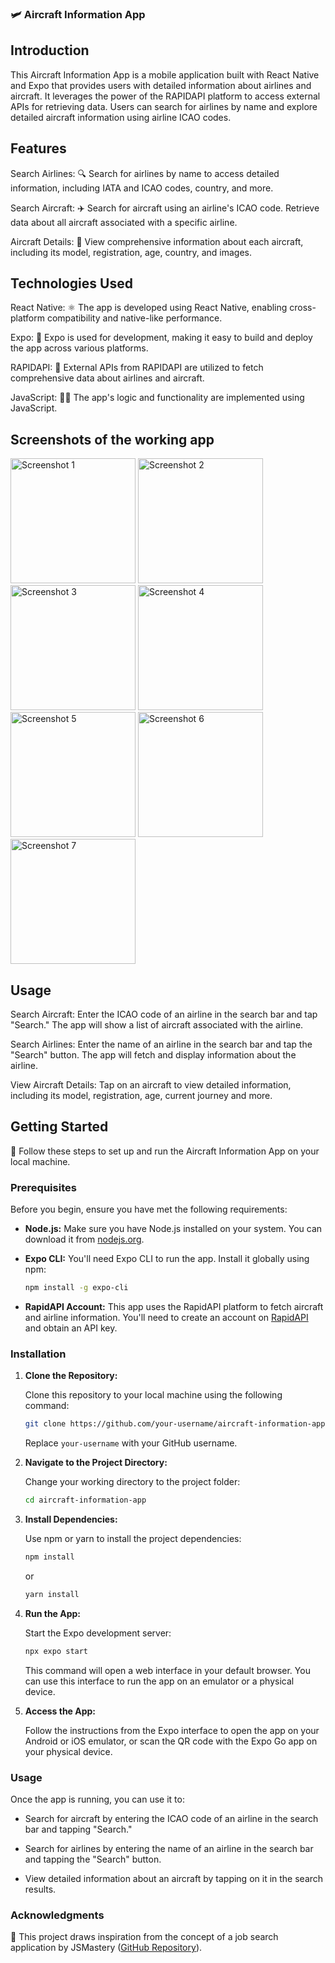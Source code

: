 ### 🛩️ Aircraft Information App


## Introduction

This Aircraft Information App is a mobile application built with React Native and Expo that provides users with detailed information about airlines and aircraft. It leverages the power of the RAPIDAPI platform to access external APIs for retrieving data. Users can search for airlines by name and explore detailed aircraft information using airline ICAO codes.

## Features

Search Airlines: 🔍 Search for airlines by name to access detailed information, including IATA and ICAO codes, country, and more.

Search Aircraft: ✈️ Search for aircraft using an airline's ICAO code. Retrieve data about all aircraft associated with a specific airline.

Aircraft Details: 📄 View comprehensive information about each aircraft, including its model, registration, age, country, and images.

## Technologies Used

React Native: ⚛️ The app is developed using React Native, enabling cross-platform compatibility and native-like performance.

Expo: 📱 Expo is used for development, making it easy to build and deploy the app across various platforms.

RAPIDAPI: 🚀 External APIs from RAPIDAPI are utilized to fetch comprehensive data about airlines and aircraft.

JavaScript: 🧙‍♂️ The app's logic and functionality are implemented using JavaScript.

## Screenshots of the working app

<img src="https://github.com/AaronTomThomas/flight-details-tracker/blob/master/screenshots/s1.png" alt="Screenshot 1" width="200" style="max-height: 400px;">
<img src="https://github.com/AaronTomThomas/flight-details-tracker/blob/master/screenshots/s2.png" alt="Screenshot 2" width="200" style="max-height: 400px;">
<img src="https://github.com/AaronTomThomas/flight-details-tracker/blob/master/screenshots/s3.png" alt="Screenshot 3" width="200" style="max-height: 400px;">
<img src="https://github.com/AaronTomThomas/flight-details-tracker/blob/master/screenshots/s4.png" alt="Screenshot 4" width="200" style="max-height: 400px;">
<img src="https://github.com/AaronTomThomas/flight-details-tracker/blob/master/screenshots/s5.png" alt="Screenshot 5" width="200" style="max-height: 400px;">
<img src="https://github.com/AaronTomThomas/flight-details-tracker/blob/master/screenshots/s6.png" alt="Screenshot 6" width="200" style="max-height: 400px;">
<img src="https://github.com/AaronTomThomas/flight-details-tracker/blob/master/screenshots/s7.png" alt="Screenshot 7" width="200" style="max-height: 400px;">

## Usage

Search Aircraft: Enter the ICAO code of an airline in the search bar and tap "Search." The app will show a list of aircraft associated with the airline.

Search Airlines: Enter the name of an airline in the search bar and tap the "Search" button. The app will fetch and display information about the airline.

View Aircraft Details: Tap on an aircraft to view detailed information, including its model, registration, age, current journey and more.

## Getting Started

🚀 Follow these steps to set up and run the Aircraft Information App on your local machine.

### Prerequisites

Before you begin, ensure you have met the following requirements:

- **Node.js:** Make sure you have Node.js installed on your system. You can download it from [nodejs.org](https://nodejs.org/).

- **Expo CLI:** You'll need Expo CLI to run the app. Install it globally using npm:

  ```bash
  npm install -g expo-cli
  ```

- **RapidAPI Account:** This app uses the RapidAPI platform to fetch aircraft and airline information. You'll need to create an account on [RapidAPI](https://rapidapi.com/) and obtain an API key.

### Installation

1. **Clone the Repository:**

   Clone this repository to your local machine using the following command:

   ```bash
   git clone https://github.com/your-username/aircraft-information-app.git
   ```

   Replace `your-username` with your GitHub username.

2. **Navigate to the Project Directory:**

   Change your working directory to the project folder:

   ```bash
   cd aircraft-information-app
   ```

3. **Install Dependencies:**

   Use npm or yarn to install the project dependencies:

   ```bash
   npm install
   ```

   or

   ```bash
   yarn install
   ```

4. **Run the App:**

   Start the Expo development server:

   ```bash
   npx expo start
   ```

   This command will open a web interface in your default browser. You can use this interface to run the app on an emulator or a physical device.

5. **Access the App:**

   Follow the instructions from the Expo interface to open the app on your Android or iOS emulator, or scan the QR code with the Expo Go app on your physical device.

### Usage

Once the app is running, you can use it to:

- Search for aircraft by entering the ICAO code of an airline in the search bar and tapping "Search."

- Search for airlines by entering the name of an airline in the search bar and tapping the "Search" button.

- View detailed information about an aircraft by tapping on it in the search results.

### Acknowledgments

🙏 This project draws inspiration from the concept of a job search application by JSMastery ([GitHub Repository](https://github.com/adrianhajdin/project_react_native_jobs/tree/main/app)).
